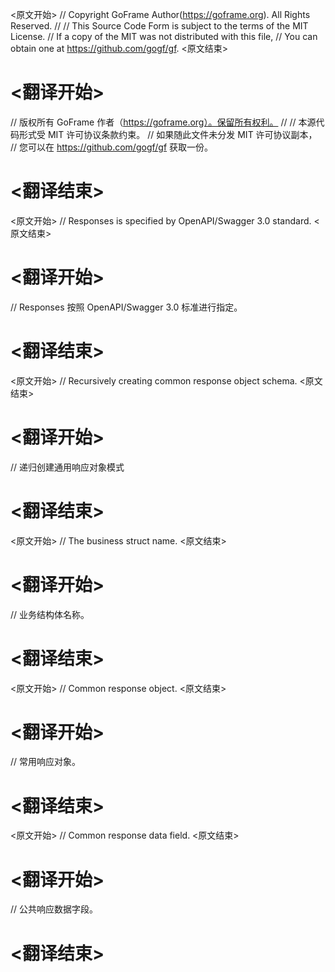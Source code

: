 
<原文开始>
// Copyright GoFrame Author(https://goframe.org). All Rights Reserved.
//
// This Source Code Form is subject to the terms of the MIT License.
// If a copy of the MIT was not distributed with this file,
// You can obtain one at https://github.com/gogf/gf.
<原文结束>

# <翻译开始>
// 版权所有 GoFrame 作者（https://goframe.org）。保留所有权利。
//
// 本源代码形式受 MIT 许可协议条款约束。
// 如果随此文件未分发 MIT 许可协议副本，
// 您可以在 https://github.com/gogf/gf 获取一份。
# <翻译结束>


<原文开始>
// Responses is specified by OpenAPI/Swagger 3.0 standard.
<原文结束>

# <翻译开始>
// Responses 按照 OpenAPI/Swagger 3.0 标准进行指定。
# <翻译结束>


<原文开始>
// Recursively creating common response object schema.
<原文结束>

# <翻译开始>
// 递归创建通用响应对象模式
# <翻译结束>


<原文开始>
// The business struct name.
<原文结束>

# <翻译开始>
// 业务结构体名称。
# <翻译结束>


<原文开始>
// Common response object.
<原文结束>

# <翻译开始>
// 常用响应对象。
# <翻译结束>


<原文开始>
// Common response data field.
<原文结束>

# <翻译开始>
// 公共响应数据字段。
# <翻译结束>

